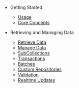 - Getting Started

  - [Usage](README.md)
  - [Core Concepts](Core_Concepts.md)

- Retrieving and Managing Data

  - [Retrieve Data](Read_Data.md)
  - [Manage Data](Manage_Data.md)
  - [SubCollections](Subcollections.md)
  - [Transactions](Transactions.md)
  - [Batches](Batches.md)
  - [Custom Repositories](Custom_Repositories.md)
  - [Validation](Validation.md)
  - [Realtime Updates](Realtime_Updates.md)

